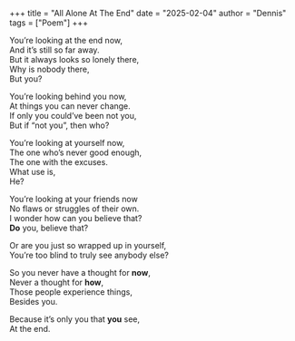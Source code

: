 +++
title = "All Alone At The End"
date = "2025-02-04"
author = "Dennis"
tags = ["Poem"]
+++

You’re looking at the end now, <br>
And it’s still so far away. <br>
But it always looks so lonely there, <br>
Why is nobody there, <br>
But you?

You’re looking behind you now, <br>
At things you can never change. <br>
If only you could’ve been not you, <br>
But if “not you”, then who?

You’re looking at yourself now, <br>
The one who’s never good enough, <br>
The one with the excuses. <br>
What use is, <br>
He?

You’re looking at your friends now <br>
No flaws or struggles of their own. <br>
I wonder how can you believe that? <br>
**Do** you, believe that?

Or are you just so wrapped up in yourself, <br>
You’re too blind to truly see anybody else?

So you never have a thought for **now**, <br>
Never a thought for **how**, <br>
Those people experience things, <br>
Besides you.

Because it’s only you that **you** see, <br>
At the end.